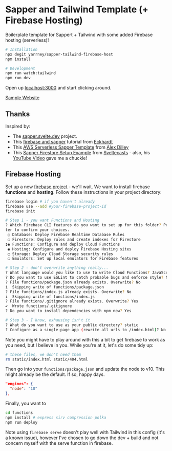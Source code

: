 # Sapper and Tailwind Template (+ Firebase Hosting)

Boilerplate template for Sappert + Tailwind with some added Firebase hosting (serverless)!

```bash
# Installation
npx degit yarrney/sapper-tailwind-firebase-host 
npm install

# Development
npm run watch:tailwind
npm run dev
```

Open up [localhost:3000](http://localhost:3000) and start clicking around.

[Sample Website](https://sapper-tailwind-firebase.firebaseapp.com)

## Thanks

Inspired by:
*  The [sapper.svelte.dev](https://sapper.svelte.dev) project.
*  This [firebase and sapper](https://dev.to/eckhardtd/how-to-host-a-sapper-js-ssr-app-on-firebase-hmb) tutorial from [Eckhardt](https://github.com/Eckhardt-D)
*  This [AWS Serverless Sapper Template](https://github.com/alexdilley/sapper-serverless-template) from [Alex Dilley](https://github.com/alexdilley)
*  This [Sapper Firestore Setup Example](https://github.com/sveltecasts/009-sapper-firestore) from [Sveltecasts](https://github.com/sveltecasts) - also, his [YouTube Video](https://www.youtube.com/watch?v=8Wpab4VjgQQ) gave me a chuckle! 

## Firebase Hosting

Set up a new [firebase project](https://firebase.google.com/) - we'll wait. We want to install firebase **functions** and **hosting**. Follow these instructions in your project directory:
```bash
firebase login # if you haven't already
firebase use --add #your-firebase-project-id
firebase init

# Step 1 - you want Functions and Hosting
? Which Firebase CLI features do you want to set up for this folder? Press Space to select features, then En
ter to confirm your choices. 
 ◯ Database: Deploy Firebase Realtime Database Rules
 ◯ Firestore: Deploy rules and create indexes for Firestore
❯◉ Functions: Configure and deploy Cloud Functions
 ◉ Hosting: Configure and deploy Firebase Hosting sites
 ◯ Storage: Deploy Cloud Storage security rules
 ◯ Emulators: Set up local emulators for Firebase features

# Step 2 - don't overwrite anything really... 
? What language would you like to use to write Cloud Functions? JavaScript
? Do you want to use ESLint to catch probable bugs and enforce style? No
? File functions/package.json already exists. Overwrite? No
i  Skipping write of functions/package.json
? File functions/index.js already exists. Overwrite? No
i  Skipping write of functions/index.js
? File functions/.gitignore already exists. Overwrite? Yes
✔  Wrote functions/.gitignore
? Do you want to install dependencies with npm now? Yes

# Step 3 - I know, exhausing isn't it
? What do you want to use as your public directory? static
? Configure as a single-page app (rewrite all urls to /index.html)? No

```

Note you might have to play around with this a bit to get firebase to work as you need, but I believe in you. While you're at it, let's do some tidy up:
````bash
# these files, we don't need them
rm static/index.html static/404.html
````

Then go into your `functions/package.json` and update the node to v10. This might already be the default. If so, happy days. 
```json
"engines": {
  "node": "10"
},
```

Finally, you want to 
```bash
cd functions
npm install # express sirv compression polka
npm run deploy
````

Note using `firebase serve` doesn't play well with Tailwind in this config (it's a known issue), however I've chosen to go down the dev + build and not concern myself with the serve function in firebase. 